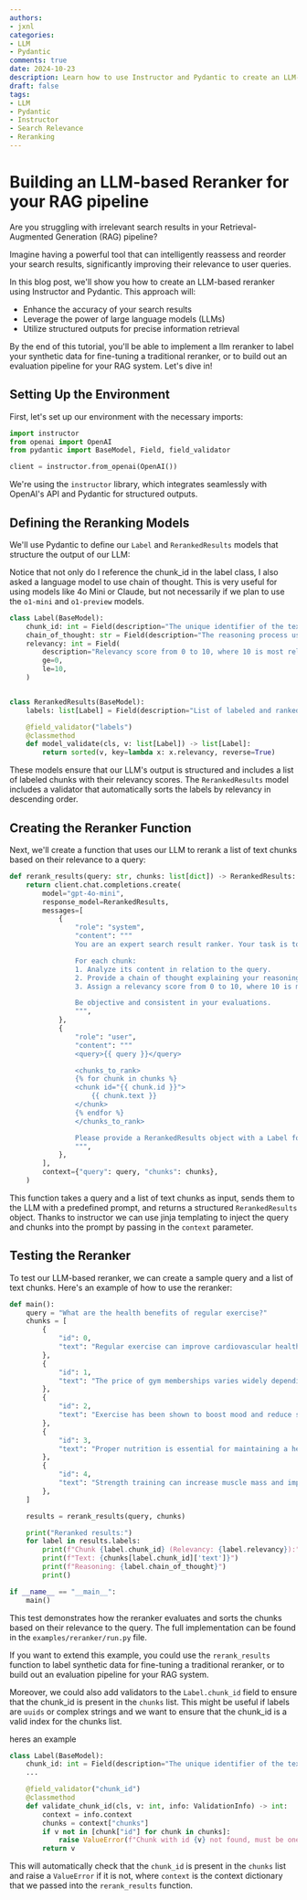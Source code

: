 ```yaml
---
authors:
- jxnl
categories:
- LLM
- Pydantic
comments: true
date: 2024-10-23
description: Learn how to use Instructor and Pydantic to create an LLM-based reranker for improving search results relevance.
draft: false
tags:
- LLM
- Pydantic
- Instructor
- Search Relevance
- Reranking
---
```


# Building an LLM-based Reranker for your RAG pipeline

Are you struggling with irrelevant search results in your Retrieval-Augmented Generation (RAG) pipeline?

Imagine having a powerful tool that can intelligently reassess and reorder your search results, significantly improving their relevance to user queries.

In this blog post, we'll show you how to create an LLM-based reranker using Instructor and Pydantic. This approach will:

- Enhance the accuracy of your search results
- Leverage the power of large language models (LLMs)
- Utilize structured outputs for precise information retrieval

By the end of this tutorial, you'll be able to implement a llm reranker to label your synthetic data for fine-tuning a traditional reranker, or to build out an evaluation pipeline for your RAG system. Let's dive in!

## Setting Up the Environment

First, let's set up our environment with the necessary imports:

```python
import instructor
from openai import OpenAI
from pydantic import BaseModel, Field, field_validator

client = instructor.from_openai(OpenAI())
```

We're using the `instructor` library, which integrates seamlessly with OpenAI's API and Pydantic for structured outputs.

## Defining the Reranking Models

We'll use Pydantic to define our `Label` and `RerankedResults` models that structure the output of our LLM:

Notice that not only do I reference the chunk_id in the label class, I also asked a language model to use chain of thought. This is very useful for using models like 4o Mini or Claude, but not necessarily if we plan to use the `o1-mini` and `o1-preview` models.

```python
class Label(BaseModel):
    chunk_id: int = Field(description="The unique identifier of the text chunk")
    chain_of_thought: str = Field(description="The reasoning process used to evaluate the relevance")
    relevancy: int = Field(
        description="Relevancy score from 0 to 10, where 10 is most relevant",
        ge=0,
        le=10,
    )


class RerankedResults(BaseModel):
    labels: list[Label] = Field(description="List of labeled and ranked chunks")

    @field_validator("labels")
    @classmethod
    def model_validate(cls, v: list[Label]) -> list[Label]:
        return sorted(v, key=lambda x: x.relevancy, reverse=True)
```

These models ensure that our LLM's output is structured and includes a list of labeled chunks with their relevancy scores. The `RerankedResults` model includes a validator that automatically sorts the labels by relevancy in descending order.

## Creating the Reranker Function

Next, we'll create a function that uses our LLM to rerank a list of text chunks based on their relevance to a query:

```python
def rerank_results(query: str, chunks: list[dict]) -> RerankedResults:
    return client.chat.completions.create(
        model="gpt-4o-mini",
        response_model=RerankedResults,
        messages=[
            {
                "role": "system",
                "content": """
                You are an expert search result ranker. Your task is to evaluate the relevance of each text chunk to the given query and assign a relevancy score.

                For each chunk:
                1. Analyze its content in relation to the query.
                2. Provide a chain of thought explaining your reasoning.
                3. Assign a relevancy score from 0 to 10, where 10 is most relevant.

                Be objective and consistent in your evaluations.
                """,
            },
            {
                "role": "user",
                "content": """
                <query>{{ query }}</query>

                <chunks_to_rank>
                {% for chunk in chunks %}
                <chunk id="{{ chunk.id }}">
                    {{ chunk.text }}
                </chunk>
                {% endfor %}
                </chunks_to_rank>

                Please provide a RerankedResults object with a Label for each chunk.
                """,
            },
        ],
        context={"query": query, "chunks": chunks},
    )
```

This function takes a query and a list of text chunks as input, sends them to the LLM with a predefined prompt, and returns a structured `RerankedResults` object. Thanks to instructor we can use jinja templating to inject the query and chunks into the prompt by passing in the `context` parameter.

## Testing the Reranker

To test our LLM-based reranker, we can create a sample query and a list of text chunks. Here's an example of how to use the reranker:

```python
def main():
    query = "What are the health benefits of regular exercise?"
    chunks = [
        {
            "id": 0,
            "text": "Regular exercise can improve cardiovascular health and reduce the risk of heart disease.",
        },
        {
            "id": 1,
            "text": "The price of gym memberships varies widely depending on location and facilities.",
        },
        {
            "id": 2,
            "text": "Exercise has been shown to boost mood and reduce symptoms of depression and anxiety.",
        },
        {
            "id": 3,
            "text": "Proper nutrition is essential for maintaining a healthy lifestyle.",
        },
        {
            "id": 4,
            "text": "Strength training can increase muscle mass and improve bone density, especially important as we age.",
        },
    ]

    results = rerank_results(query, chunks)

    print("Reranked results:")
    for label in results.labels:
        print(f"Chunk {label.chunk_id} (Relevancy: {label.relevancy}):")
        print(f"Text: {chunks[label.chunk_id]['text']}")
        print(f"Reasoning: {label.chain_of_thought}")
        print()

if __name__ == "__main__":
    main()
```

This test demonstrates how the reranker evaluates and sorts the chunks based on their relevance to the query. The full implementation can be found in the `examples/reranker/run.py` file.

If you want to extend this example, you could use the `rerank_results` function to label synthetic data for fine-tuning a traditional reranker, or to build out an evaluation pipeline for your RAG system.

Moreover, we could also add validators to the `Label.chunk_id` field to ensure that the chunk_id is present in the `chunks` list. This might be useful if labels are `uuids` or complex strings and we want to ensure that the chunk_id is a valid index for the chunks list.

heres an example 

```python
class Label(BaseModel):
    chunk_id: int = Field(description="The unique identifier of the text chunk")
    ...

    @field_validator("chunk_id")
    @classmethod
    def validate_chunk_id(cls, v: int, info: ValidationInfo) -> int:
        context = info.context
        chunks = context["chunks"]
        if v not in [chunk["id"] for chunk in chunks]:
            raise ValueError(f"Chunk with id {v} not found, must be one of {[chunk['id'] for chunk in chunks]}")
        return v
```

This will automatically check that the `chunk_id` is present in the `chunks` list and raise a `ValueError` if it is not, where `context` is the context dictionary that we passed into the `rerank_results` function.